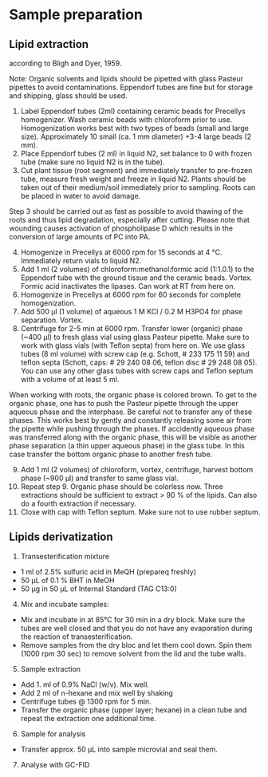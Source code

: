 

# Sample preparation


## Lipid extraction 

according to Bligh and Dyer, 1959.

Note: Organic solvents and lipids should be pipetted with glass Pasteur pipettes to avoid contaminations. Eppendorf tubes are fine but for storage and shipping, glass should be used.
1.	Label Eppendorf tubes (2ml) containing ceramic beads for Precellys homogenizer. Wash ceramic beads with chloroform prior to use. Homogenization works best with two types of beads (small and large size). Approximately 10 small (ca. 1 mm diameter) +3-4 large beads (2 mm).  
2.	Place Eppendorf tubes (2 ml) in liquid N2, set balance to 0 with frozen tube (make sure no liquid N2 is in the tube).
3.	Cut plant tissue (root segment) and immediately transfer to pre-frozen tube, measure fresh weight and freeze in liquid N2. Plants should be taken out of their medium/soil immediately prior to sampling. Roots can be placed in water to avoid damage.

Step 3 should be carried out as fast as possible to avoid thawing of the roots and thus lipid degradation, especially after cutting. Please note that wounding causes activation of phospholipase D which results in the conversion of large amounts of PC into PA.

4.	Homogenize in Precellys at 6000 rpm for 15 seconds at 4 °C.  Immediately return vials to liquid N2.
5.	Add 1 ml (2 volumes) of chloroform:methanol:formic acid (1:1.0.1) to the Eppendorf tube with the ground tissue and the ceramic beads. Vortex. Formic acid inactivates the lipases. Can work at RT from here on.
6.	Homogenize in Precellys at 6000 rpm for 60 seconds for complete homogenization. 
7.	Add 500 µl (1 volume) of aqueous 1 M KCl / 0.2 M H3PO4 for phase separation. Vortex.
8.	Centrifuge for 2-5 min at 6000 rpm. Transfer lower (organic) phase (~400 µl) to fresh glass vial using glass Pasteur pipette. Make sure to work with glass vials (with Teflon septa) from here on. We use glass tubes (8 ml volume) with screw cap (e.g. Schott, # 233 175 11 59) and teflon septa (Schott, caps: # 29 240 08 06, teflon disc # 29 248 08 05). You can use any other glass tubes with screw caps and Teflon septum with a volume of at least 5 ml.

When working with roots, the organic phase is colored brown. To get to the organic phase, one has to push the Pasteur pipette through the upper aqueous phase and the interphase. Be careful not to transfer any of these phases. This works best by gently and constantly releasing some air from the pipette while pushing through the phases. If accidently aqueous phase was transferred along with the organic phase, this will be visible as another phase separation (a thin upper aqueous phase) in the glass tube. In this case transfer the bottom organic phase to another fresh tube. 

9.	Add 1 ml (2 volumes) of chloroform, vortex, centrifuge, harvest bottom phase (~900 µl) and transfer to same glass vial.
10.	Repeat step 9. Organic phase should be colorless now. Three extractions should be sufficient to extract > 90 % of the lipids. Can also do a fourth extraction if necessary.
11.	Close with cap with Teflon septum. Make sure not to use rubber septum.

## Lipids derivatization 


1. Transesterification mixture
- 1 ml of 2.5% sulfuric acid in MeQH (prepareq freshly)
- 50 µL of 0.1 % BHT in MeOH
- 50 µg in 50 µL of Internal Standard (TAG C13:0)

4. Mix and incubate samples:
- Mix and incubate in at 85°C for 30 min in a dry block. Make sure the tubes are
well closed and that you do not have any evaporation during the reaction of
transesterification.
- Remove samples from the dry bloc and let them cool down. Spin them (1000 rpm
30 sec) to remove solvent from the lid and the tube walls.

5. Sample extraction
- Add 1. ml of 0.9% NaCl (w/v). Mix well.
- Add 2 ml of n-hexane and mix well by shaking
- Centrifuge tubes @ 1300 rpm for 5 min.
- Transfer the organic phase (upper layer; hexane) in a clean tube and repeat the
extraction one additional time.

6. Sample for analysis
- Transfer approx. 50 µL into sample microvial and seal them.

7. Analyse with GC-FID